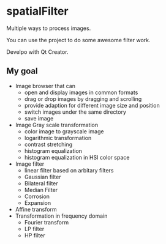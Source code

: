 # spatialFilter
Multiple ways to process images.

You can use the project to do some awesome filter work.

Develpo with Qt Creator.

## My goal

* Image browser that can 
  * open and display images in common formats
  * drag or drop images by dragging and scrolling
  * provide adaption for different image size and position
  * switch images under the same directory
  * save image
* Image Gray scale transformation
  * color image to grayscale image
  * logarithmic transformation
  * contrast stretching
  * histogram equalization
  * histogram equalization in HSI color space
* Image filter
  * linear filter based on arbitary filters
  * Gaussian filter
  * Bilateral filter
  * Median Filter
  * Corrosion
  * Expansion
* Affine transform
* Transformation in frequency domain
  * Fourier transform
  * LP filter
  * HP filter

